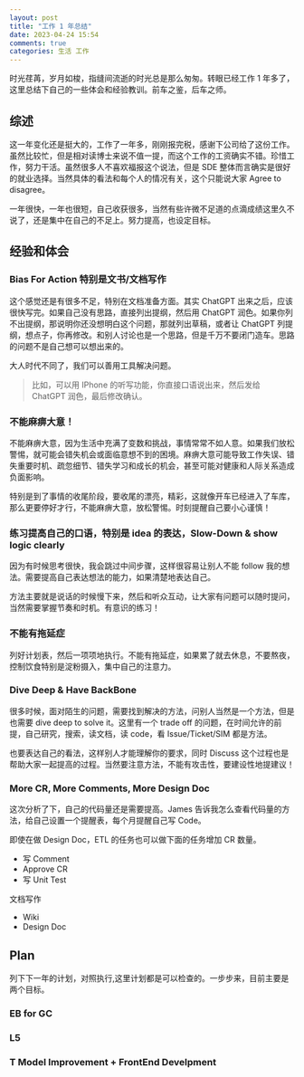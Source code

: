 ```yaml
---
layout: post
title: "工作 1 年总结"
date: 2023-04-24 15:54
comments: true
categories: 生活 工作
---
```


时光荏苒，岁月如梭，指缝间流逝的时光总是那么匆匆。转眼已经工作 1 年多了，这里总结下自己的一些体会和经验教训。前车之鉴，后车之师。

<!--more-->

## 综述

这一年变化还是挺大的，工作了一年多，刚刚报完税，感谢下公司给了这份工作。虽然比较忙，但是相对读博士来说不值一提，而这个工作的工资确实不错。珍惜工作，努力干活。虽然很多人不喜欢福报这个说法，但是 SDE 整体而言确实是很好的就业选择。当然具体的看法和每个人的情况有关，这个只能说大家 Agree to disagree。

一年很快，一年也很短，自己收获很多，当然有些许微不足道的点滴成绩这里久不说了，还是集中在自己的不足上。努力提高，也设定目标。

## 经验和体会

### Bias For Action 特别是文书/文档写作

这个感觉还是有很多不足，特别在文档准备方面。其实 ChatGPT 出来之后，应该很快写完。如果自己没有思路，直接列出提纲，然后用 ChatGPT 润色。如果你列不出提纲，那说明你还没想明白这个问题，那就列出草稿，或者让 ChatGPT 列提纲，想点子，你再修改。和别人讨论也是一个思路，但是千万不要闭门造车。思路的问题不是自己想可以想出来的。

大人时代不同了，我们可以善用工具解决问题。

> 比如，可以用 IPhone 的听写功能，你直接口语说出来，然后发给 ChatGPT 润色，最后修改确认。

### 不能麻痹大意！

不能麻痹大意，因为生活中充满了变数和挑战，事情常常不如人意。如果我们放松警惕，就可能会错失机会或面临意想不到的困境。麻痹大意可能导致工作失误、错失重要时机、疏忽细节、错失学习和成长的机会，甚至可能对健康和人际关系造成负面影响。

特别是到了事情的收尾阶段，要收尾的漂亮，精彩，这就像开车已经进入了车库，那么更要停好才行，不能麻痹大意，放松警惕。时刻提醒自己要小心谨慎！

### 练习提高自己的口语，特别是 idea 的表达，Slow-Down & show logic clearly

因为有时候思考很快，我会跳过中间步骤，这样很容易让别人不能 follow 我的想法。需要提高自己表达想法的能力，如果清楚地表达自己。

方法主要就是说话的时候慢下来，然后和听众互动，让大家有问题可以随时提问，当然需要掌握节奏和时机。有意识的练习！

### 不能有拖延症

列好计划表，然后一项项地执行。不能有拖延症，如果累了就去休息，不要熬夜，控制饮食特别是淀粉摄入，集中自己的注意力。

### Dive Deep & Have BackBone

很多时候，面对陌生的问题，需要找到解决的方法，问别人当然是一个方法，但是也需要 dive deep to solve it。这里有一个 trade off 的问题，在时间允许的前提，自己研究，搜索，读文档，读 code，看 Issue/Ticket/SIM 都是方法。

也要表达自己的看法，这样别人才能理解你的要求，同时 Discuss 这个过程也是帮助大家一起提高的过程。当然要注意方法，不能有攻击性，要建设性地提建议！

### More CR, More Comments, More Design Doc

这次分析了下，自己的代码量还是需要提高。James 告诉我怎么查看代码量的方法，给自己设置一个提醒表，每个月提醒自己写 Code。

即使在做 Design Doc，ETL 的任务也可以做下面的任务增加 CR 数量。

* 写 Comment
* Approve CR
* 写 Unit Test

文档写作

* Wiki
* Design Doc

## Plan

列下下一年的计划，对照执行,这里计划都是可以检查的。一步步来，目前主要是两个目标。

### EB for GC
### L5
### T Model Improvement + FrontEnd Develpment